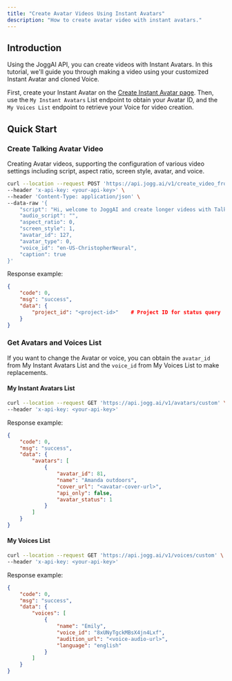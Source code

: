 ```yaml
---
title: "Create Avatar Videos Using Instant Avatars"
description: "How to create avatar video with instant avatars."
---
```


## Introduction

Using the JoggAI API, you can create videos with Instant Avatars. In this tutorial, we'll guide you through making a video using your customized Instant Avatar and cloned Voice.

First, create your Instant Avatar on the [Create Instant Avatar page](https://app.jogg.ai/create-instant-avatar). Then, use the `My Instant Avatars` List endpoint to obtain your Avatar ID, and the `My Voices List` endpoint to retrieve your Voice for video creation.

## Quick Start

### Create Talking Avatar Video

Creating Avatar videos, supporting the configuration of various video settings including script, aspect ratio, screen style, avatar, and voice.

```bash
curl --location --request POST 'https://api.jogg.ai/v1/create_video_from_talking_avatar' \
--header 'x-api-key: <your-api-key>' \
--header 'Content-Type: application/json' \
--data-raw '{
    "script": "Hi, welcome to JoggAI and create longer videos with Talking Avatars in minutes!",
    "audio_script": "",
    "aspect_ratio": 0,
    "screen_style": 1,
    "avatar_id": 127,
    "avatar_type": 0,
    "voice_id": "en-US-ChristopherNeural",
    "caption": true
}'
```

Response example:

```json
{
    "code": 0,
    "msg": "success",
    "data": {
        "project_id": "<project-id>"    # Project ID for status query
    }
}
```

### Get Avatars and Voices List

If you want to change the Avatar or voice, you can obtain the `avatar_id` from My Instant Avatars List and the `voice_id` from My Voices List to make replacements.

#### My Instant Avatars List

```bash
curl --location --request GET 'https://api.jogg.ai/v1/avatars/custom' \
--header 'x-api-key: <your-api-key>'
```

Response example:

```json
{
    "code": 0,
    "msg": "success",
    "data": {
        "avatars": [
            {
                "avatar_id": 81,       
                "name": "Amanda outdoors",
                "cover_url": "<avatar-cover-url>",
                "api_only": false,
                "avatar_status": 1
            }
        ]
    }
}
```

#### My Voices List

```bash
curl --location --request GET 'https://api.jogg.ai/v1/voices/custom' \
--header 'x-api-key: <your-api-key>'
```

Response example:

```json
{
    "code": 0,
    "msg": "success",
    "data": {
        "voices": [
            {
                "name": "Emily",
                "voice_id": "8xUNyTgckMBsX4jn4Lxf",   
                "audition_url": "<voice-audio-url>",
                "language": "english"
            }
        ]
    }
}
```